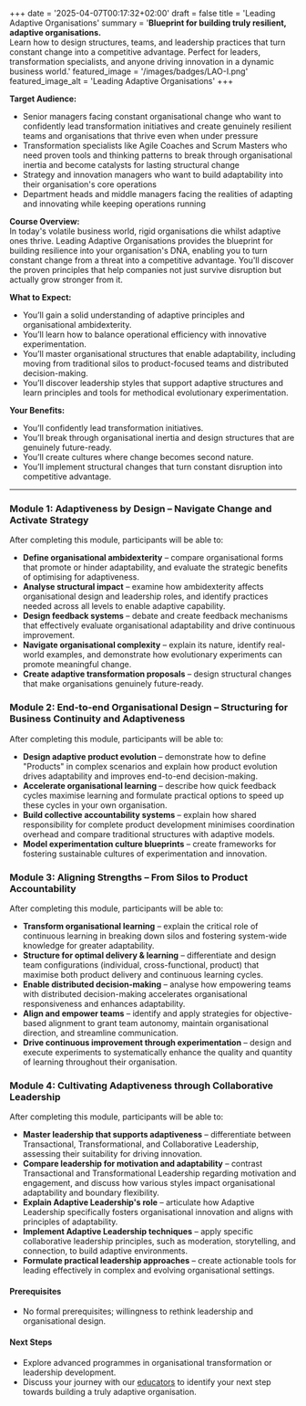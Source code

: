 +++
date = '2025-04-07T00:17:32+02:00'
draft = false
title = 'Leading Adaptive Organisations'
summary = '**Blueprint for building truly resilient, adaptive organisations.**<br />Learn how to design structures, teams, and leadership practices that turn constant change into a competitive advantage. Perfect for leaders, transformation specialists, and anyone driving innovation in a dynamic business world.'
featured_image = '/images/badges/LAO-I.png'
featured_image_alt = 'Leading Adaptive Organisations'
+++

**Target Audience:**  
- Senior managers facing constant organisational change who want to confidently lead transformation initiatives and create genuinely resilient teams and organisations that thrive even when under pressure  
- Transformation specialists like Agile Coaches and Scrum Masters who need proven tools and thinking patterns to break through organisational inertia and become catalysts for lasting structural change  
- Strategy and innovation managers who want to build adaptability into their organisation's core operations  
- Department heads and middle managers facing the realities of adapting and innovating while keeping operations running

**Course Overview:**  
In today's volatile business world, rigid organisations die whilst adaptive ones thrive. Leading Adaptive Organisations provides the blueprint for building resilience into your organisation's DNA, enabling you to turn constant change from a threat into a competitive advantage. You'll discover the proven principles that help companies not just survive disruption but actually grow stronger from it.

**What to Expect:**  
- You’ll gain a solid understanding of adaptive principles and organisational ambidexterity.
- You’ll learn how to balance operational efficiency with innovative experimentation.
- You’ll master organisational structures that enable adaptability, including moving from traditional silos to product-focused teams and distributed decision-making.
- You’ll discover leadership styles that support adaptive structures and learn principles and tools for methodical evolutionary experimentation.

**Your Benefits:**  
- You’ll confidently lead transformation initiatives.
- You’ll break through organisational inertia and design structures that are genuinely future-ready.
- You’ll create cultures where change becomes second nature.
- You’ll implement structural changes that turn constant disruption into competitive advantage.

---

### Module 1: Adaptiveness by Design – Navigate Change and Activate Strategy
After completing this module, participants will be able to:
- **Define organisational ambidexterity** – compare organisational forms that promote or hinder adaptability, and evaluate the strategic benefits of optimising for adaptiveness.
- **Analyse structural impact** – examine how ambidexterity affects organisational design and leadership roles, and identify practices needed across all levels to enable adaptive capability.
- **Design feedback systems** – debate and create feedback mechanisms that effectively evaluate organisational adaptability and drive continuous improvement.
- **Navigate organisational complexity** – explain its nature, identify real-world examples, and demonstrate how evolutionary experiments can promote meaningful change.
- **Create adaptive transformation proposals** – design structural changes that make organisations genuinely future-ready.

### Module 2: End-to-end Organisational Design – Structuring for Business Continuity and Adaptiveness
After completing this module, participants will be able to:
- **Design adaptive product evolution** – demonstrate how to define "Products" in complex scenarios and explain how product evolution drives adaptability and improves end-to-end decision-making.
- **Accelerate organisational learning** – describe how quick feedback cycles maximise learning and formulate practical options to speed up these cycles in your own organisation.
- **Build collective accountability systems** – explain how shared responsibility for complete product development minimises coordination overhead and compare traditional structures with adaptive models.
- **Model experimentation culture blueprints** – create frameworks for fostering sustainable cultures of experimentation and innovation.

### Module 3: Aligning Strengths – From Silos to Product Accountability
After completing this module, participants will be able to:
- **Transform organisational learning** – explain the critical role of continuous learning in breaking down silos and fostering system-wide knowledge for greater adaptability.
- **Structure for optimal delivery & learning** – differentiate and design team configurations (individual, cross-functional, product) that maximise both product delivery and continuous learning cycles.
- **Enable distributed decision-making** – analyse how empowering teams with distributed decision-making accelerates organisational responsiveness and enhances adaptability.
- **Align and empower teams** – identify and apply strategies for objective-based alignment to grant team autonomy, maintain organisational direction, and streamline communication.
- **Drive continuous improvement through experimentation** – design and execute experiments to systematically enhance the quality and quantity of learning throughout their organisation.

### Module 4: Cultivating Adaptiveness through Collaborative Leadership
After completing this module, participants will be able to:
- **Master leadership that supports adaptiveness** – differentiate between Transactional, Transformational, and Collaborative Leadership, assessing their suitability for driving innovation.
- **Compare leadership for motivation and adaptability** – contrast Transactional and Transformational Leadership regarding motivation and engagement, and discuss how various styles impact organisational adaptability and boundary flexibility.
- **Explain Adaptive Leadership's role** – articulate how Adaptive Leadership specifically fosters organisational innovation and aligns with principles of adaptability.
- **Implement Adaptive Leadership techniques** – apply specific collaborative leadership principles, such as moderation, storytelling, and connection, to build adaptive environments.
- **Formulate practical leadership approaches** – create actionable tools for leading effectively in complex and evolving organisational settings.

#### Prerequisites

- No formal prerequisites; willingness to rethink leadership and organisational design.

#### Next Steps

- Explore advanced programmes in organisational transformation or leadership development.
- Discuss your journey with our [educators](/educators/) to identify your next step towards building a truly adaptive organisation.
